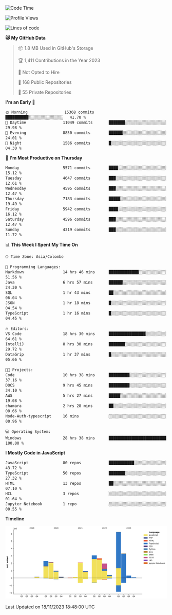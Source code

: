 
<!--START_SECTION:waka-->
![Code Time](http://img.shields.io/badge/Code%20Time-1%2C418%20hrs%206%20mins-blue)

![Profile Views](http://img.shields.io/badge/Profile%20Views-0-blue)

![Lines of code](https://img.shields.io/badge/From%20Hello%20World%20I%27ve%20Written-26.9%20million%20lines%20of%20code-blue)

**🐱 My GitHub Data** 

> 📦 1.8 MB Used in GitHub's Storage 
 > 
> 🏆 1,411 Contributions in the Year 2023
 > 
> 🚫 Not Opted to Hire
 > 
> 📜 168 Public Repositories 
 > 
> 🔑 55 Private Repositories 
 > 
**I'm an Early 🐤** 

```text
🌞 Morning                15368 commits       ██████████░░░░░░░░░░░░░░░   41.70 % 
🌆 Daytime                11049 commits       ███████░░░░░░░░░░░░░░░░░░   29.98 % 
🌃 Evening                8850 commits        ██████░░░░░░░░░░░░░░░░░░░   24.01 % 
🌙 Night                  1586 commits        █░░░░░░░░░░░░░░░░░░░░░░░░   04.30 % 
```
📅 **I'm Most Productive on Thursday** 

```text
Monday                   5571 commits        ████░░░░░░░░░░░░░░░░░░░░░   15.12 % 
Tuesday                  4647 commits        ███░░░░░░░░░░░░░░░░░░░░░░   12.61 % 
Wednesday                4595 commits        ███░░░░░░░░░░░░░░░░░░░░░░   12.47 % 
Thursday                 7183 commits        █████░░░░░░░░░░░░░░░░░░░░   19.49 % 
Friday                   5942 commits        ████░░░░░░░░░░░░░░░░░░░░░   16.12 % 
Saturday                 4596 commits        ███░░░░░░░░░░░░░░░░░░░░░░   12.47 % 
Sunday                   4319 commits        ███░░░░░░░░░░░░░░░░░░░░░░   11.72 % 
```


📊 **This Week I Spent My Time On** 

```text
🕑︎ Time Zone: Asia/Colombo

💬 Programming Languages: 
Markdown                 14 hrs 46 mins      █████████████░░░░░░░░░░░░   51.56 % 
Java                     6 hrs 57 mins       ██████░░░░░░░░░░░░░░░░░░░   24.30 % 
SQL                      1 hr 43 mins        ██░░░░░░░░░░░░░░░░░░░░░░░   06.04 % 
JSON                     1 hr 18 mins        █░░░░░░░░░░░░░░░░░░░░░░░░   04.54 % 
TypeScript               1 hr 16 mins        █░░░░░░░░░░░░░░░░░░░░░░░░   04.45 % 

🔥 Editors: 
VS Code                  18 hrs 30 mins      ████████████████░░░░░░░░░   64.61 % 
IntelliJ                 8 hrs 30 mins       ███████░░░░░░░░░░░░░░░░░░   29.72 % 
DataGrip                 1 hr 37 mins        █░░░░░░░░░░░░░░░░░░░░░░░░   05.66 % 

🐱‍💻 Projects: 
Code                     10 hrs 38 mins      █████████░░░░░░░░░░░░░░░░   37.16 % 
DOCS                     9 hrs 45 mins       █████████░░░░░░░░░░░░░░░░   34.10 % 
AWS                      5 hrs 27 mins       █████░░░░░░░░░░░░░░░░░░░░   19.08 % 
chamara                  2 hrs 28 mins       ██░░░░░░░░░░░░░░░░░░░░░░░   08.66 % 
Node-Auth-typescript     16 mins             ░░░░░░░░░░░░░░░░░░░░░░░░░   00.96 % 

💻 Operating System: 
Windows                  28 hrs 38 mins      █████████████████████████   100.00 % 
```

**I Mostly Code in JavaScript** 

```text
JavaScript               80 repos            ███████████░░░░░░░░░░░░░░   43.72 % 
TypeScript               50 repos            ███████░░░░░░░░░░░░░░░░░░   27.32 % 
HTML                     13 repos            ██░░░░░░░░░░░░░░░░░░░░░░░   07.10 % 
HCL                      3 repos             ░░░░░░░░░░░░░░░░░░░░░░░░░   01.64 % 
Jupyter Notebook         1 repo              ░░░░░░░░░░░░░░░░░░░░░░░░░   00.55 % 
```



**Timeline**

![Lines of Code chart](https://raw.githubusercontent.com/ccweerasinghe1994/ccweerasinghe1994/master/assets/bar_graph.png)


 Last Updated on 18/11/2023 18:48:00 UTC
<!--END_SECTION:waka-->
